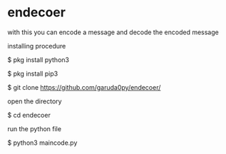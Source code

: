 # endecoer
with this you can encode a message and decode the encoded message

installing procedure 




$ pkg install python3 

$ pkg install pip3

$ git clone https://github.com/garuda0py/endecoer/

open the directory 

$ cd endecoer

run the python file 

$ python3 maincode.py



